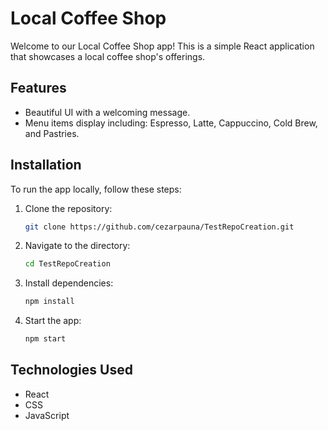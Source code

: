 # Local Coffee Shop

Welcome to our Local Coffee Shop app! This is a simple React application that showcases a local coffee shop's offerings.

## Features
- Beautiful UI with a welcoming message.
- Menu items display including: Espresso, Latte, Cappuccino, Cold Brew, and Pastries.

## Installation
To run the app locally, follow these steps:
1. Clone the repository:
    ```bash
    git clone https://github.com/cezarpauna/TestRepoCreation.git
    ```
2. Navigate to the directory:
    ```bash
    cd TestRepoCreation
    ```
3. Install dependencies:
    ```bash
    npm install
    ```
4. Start the app:
    ```bash
    npm start
    ```

## Technologies Used
- React
- CSS
- JavaScript